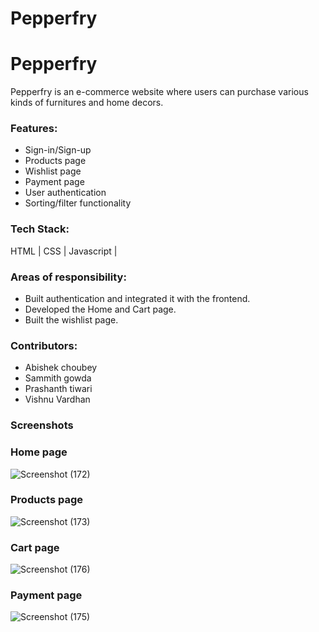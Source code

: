 # Pepperfry
<h1>Pepperfry</h1>
 Pepperfry is an e-commerce website where users can purchase various kinds of furnitures and home decors.
<h3>Features:</h3>
<ul>
<li>Sign-in/Sign-up</li>
  <li>Products page</li>
  <li>Wishlist page</li>
  <li>Payment page</li>
<li>User authentication</li>
<li>Sorting/filter functionality</li>
  </ul>

<h3>Tech Stack:</h3>
  HTML | CSS | Javascript | 

<h3>Areas of responsibility:</h3>
<ul>
<li>Built authentication and integrated it with the frontend.</li>
<li>Developed the Home and Cart page. </li>
<li>Built the wishlist page.</li>
  </ul>
  
  <h3>Contributors:</h3>
  <ul>
 <li>Abishek choubey</li>
 <li>Sammith gowda</li>
 <li>Prashanth tiwari</li>
 <li>Vishnu Vardhan</li>
</ul>
  
  <h3>Screenshots</h3>
  
  <h3>Home page</h3>
  
  
  ![Screenshot (172)](https://user-images.githubusercontent.com/95843451/158732239-177626f9-36fc-412e-ba0a-191503600840.png)
  
  
   <h3>Products page</h3>
  
  
![Screenshot (173)](https://user-images.githubusercontent.com/95843451/158732278-4c3aa7a5-98ed-4b42-a76a-fdf7e60f01c6.png)


 <h3>Cart page</h3>


![Screenshot (176)](https://user-images.githubusercontent.com/95843451/158732302-2a4cd570-0b5b-438d-b5a6-c5230a37e3d2.png)


 <h3>Payment page</h3>


![Screenshot (175)](https://user-images.githubusercontent.com/95843451/158732326-05646f3b-5c2b-402b-b6ad-f3b2cbb9cc45.png)



  

